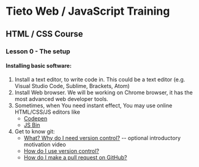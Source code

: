 # Tieto Web / JavaScript Training

## HTML / CSS Course
### Lesson 0 - The setup

#### Installing basic software:
1. Install a text editor, to write code in. This could be a text editor (e.g. Visual Studio Code, Sublime, Brackets, Atom)
2. Install Web browser. We will be working on Chrome browser, it has the most advanced web developer tools.
3. Sometimes, when You need instant effect, You may use online HTML/CSS/JS editors like
   - [Codepen](http://codepen.io/)
   - [JS Bin](https://jsbin.com/)
4. Get to know git:
    - [What? Why do I need version control?](https://git-scm.com/videos) -- optional introductory motivation video
    - [How do I use version control?](https://www.youtube.com/watch?v=SWYqp7iY_Tc)
    - [How do I make a pull request on GitHub?](https://www.youtube.com/watch?v=FQsBmnZvBdc)